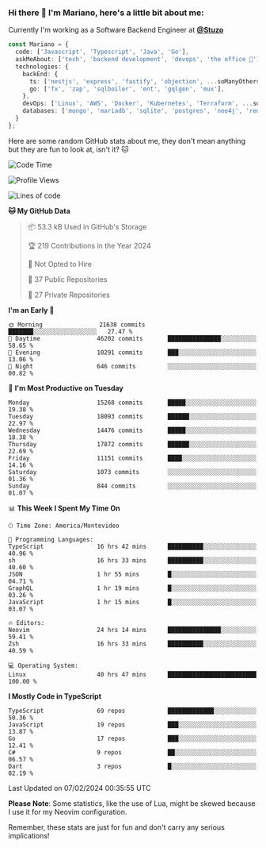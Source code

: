 ### Hi there 👋 I'm Mariano, here's a little bit about me:

Currently I'm working as a Software Backend Engineer at [**@Stuzo**](https://www.stuzo.com/)

```ts
const Mariano = {
  code: ['Javascript', 'Typescript', 'Java', 'Go'],
  askMeAbout: ['tech', 'backend development', 'devops', 'the office 💼'],
  technologies: {
    backEnd: {
      ts: ['nestjs', 'express', 'fastify', 'objection', ...soManyOthersFrameworks],
      go: ['fx', 'zap', 'sqlboiler', 'ent', 'gqlgen', 'mux'],
    },
    devOps: ['Linux', 'AWS', 'Docker', 'Kubernetes', 'Terraform', ...soManyOthersTools],
    databases: ['mongo', 'mariadb', 'sqlite', 'postgres', 'neo4j', 'redis', ...],
  }
};
```

Here are some random GitHub stats about me, they don't mean anything but they are fun to look at, isn't it? 🐱

<!--START_SECTION:waka-->
![Code Time](http://img.shields.io/badge/Code%20Time-1%2C643%20hrs%2049%20mins-blue)

![Profile Views](http://img.shields.io/badge/Profile%20Views-0-blue)

![Lines of code](https://img.shields.io/badge/From%20Hello%20World%20I%27ve%20Written-15.0%20million%20lines%20of%20code-blue)

**🐱 My GitHub Data** 

> 📦 53.3 kB Used in GitHub's Storage 
 > 
> 🏆 219 Contributions in the Year 2024
 > 
> 🚫 Not Opted to Hire
 > 
> 📜 37 Public Repositories 
 > 
> 🔑 27 Private Repositories 
 > 
**I'm an Early 🐤** 

```text
🌞 Morning                21638 commits       ███████░░░░░░░░░░░░░░░░░░   27.47 % 
🌆 Daytime                46202 commits       ███████████████░░░░░░░░░░   58.65 % 
🌃 Evening                10291 commits       ███░░░░░░░░░░░░░░░░░░░░░░   13.06 % 
🌙 Night                  646 commits         ░░░░░░░░░░░░░░░░░░░░░░░░░   00.82 % 
```
📅 **I'm Most Productive on Tuesday** 

```text
Monday                   15268 commits       █████░░░░░░░░░░░░░░░░░░░░   19.38 % 
Tuesday                  18093 commits       ██████░░░░░░░░░░░░░░░░░░░   22.97 % 
Wednesday                14476 commits       █████░░░░░░░░░░░░░░░░░░░░   18.38 % 
Thursday                 17872 commits       ██████░░░░░░░░░░░░░░░░░░░   22.69 % 
Friday                   11151 commits       ████░░░░░░░░░░░░░░░░░░░░░   14.16 % 
Saturday                 1073 commits        ░░░░░░░░░░░░░░░░░░░░░░░░░   01.36 % 
Sunday                   844 commits         ░░░░░░░░░░░░░░░░░░░░░░░░░   01.07 % 
```


📊 **This Week I Spent My Time On** 

```text
🕑︎ Time Zone: America/Montevideo

💬 Programming Languages: 
TypeScript               16 hrs 42 mins      ██████████░░░░░░░░░░░░░░░   40.96 % 
sh                       16 hrs 33 mins      ██████████░░░░░░░░░░░░░░░   40.60 % 
JSON                     1 hr 55 mins        █░░░░░░░░░░░░░░░░░░░░░░░░   04.71 % 
GraphQL                  1 hr 19 mins        █░░░░░░░░░░░░░░░░░░░░░░░░   03.26 % 
JavaScript               1 hr 15 mins        █░░░░░░░░░░░░░░░░░░░░░░░░   03.07 % 

🔥 Editors: 
Neovim                   24 hrs 14 mins      ███████████████░░░░░░░░░░   59.41 % 
Zsh                      16 hrs 33 mins      ██████████░░░░░░░░░░░░░░░   40.59 % 

💻 Operating System: 
Linux                    40 hrs 47 mins      █████████████████████████   100.00 % 
```

**I Mostly Code in TypeScript** 

```text
TypeScript               69 repos            █████████████░░░░░░░░░░░░   50.36 % 
JavaScript               19 repos            ███░░░░░░░░░░░░░░░░░░░░░░   13.87 % 
Go                       17 repos            ███░░░░░░░░░░░░░░░░░░░░░░   12.41 % 
C#                       9 repos             ██░░░░░░░░░░░░░░░░░░░░░░░   06.57 % 
Dart                     3 repos             █░░░░░░░░░░░░░░░░░░░░░░░░   02.19 % 
```




 Last Updated on 07/02/2024 00:35:55 UTC
<!--END_SECTION:waka-->

**Please Note**: Some statistics, like the use of Lua, might be skewed because I use it for my Neovim configuration.

Remember, these stats are just for fun and don't carry any serious implications!
